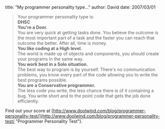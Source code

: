 
title: "My programmer personality type..."
author: David
date: 2007/03/01

> Your programmer personality type is:<br/>
> **DHSC**<br />
> **You're a Doer.**<br />
> You are very quick at getting tasks done. You believe the outcome is the most important part of a task and the faster you can reach that outcome the better. After all, time is money.<br />
> **You like coding at a High level.**<br />
> The world is made up of objects and components, you should create your programs in the same way.<br />
> **You work best in a Solo situation.**<br />
> The best way to program is by yourself. There's no communication problems, you know every part of the code allowing you to write the best programs possible.<br />
> **You are a Conservative programmer.**<br />
> The less code you write, the less chance there is of it containing a bug. You write short and to the point code that gets the job done efficiently.

Find out your score at [http://www.doolwind.com/blog/programmer-personality-test/](http://www.doolwind.com/blog/programmer-personality-test/ "Programmer Personality Test").
